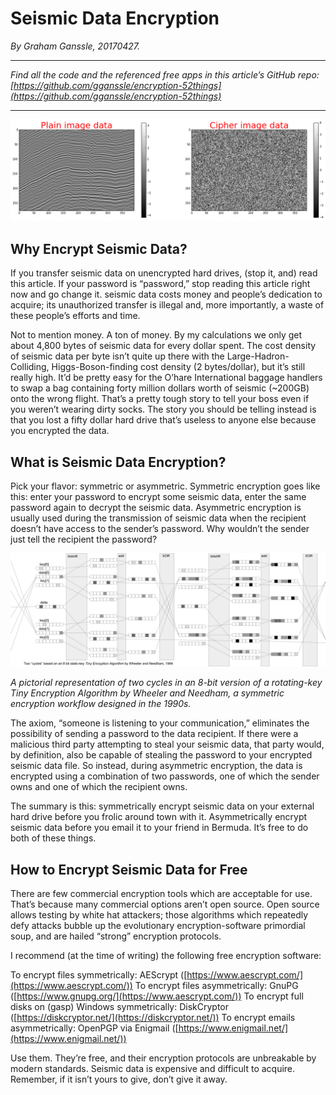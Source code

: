 # Seismic Data Encryption

*By Graham Ganssle, 20170427.*

---

*Find all the code and the referenced free apps in this article’s GitHub repo: [https://github.com/gganssle/encryption-52things](https://github.com/gganssle/encryption-52things)*

---

![Encrypted Seismic Line](../img/plain_v_cipher.png "Encrypted Seismic Line")

## Why Encrypt Seismic Data?

If you transfer seismic data on unencrypted hard drives, (stop it, and) read this article. If your password is “password,” stop reading this article right now and go change it. seismic data costs money and people’s dedication to acquire; its unauthorized transfer is illegal and, more importantly, a waste of these people’s efforts and time.

Not to mention money. A ton of money. By my calculations we only get about 4,800 bytes of seismic data for every dollar spent. The cost density of seismic data per byte isn’t quite up there with the Large-Hadron-Colliding, Higgs-Boson-finding cost density (2 bytes/dollar), but it’s still really high. It’d be pretty easy for the O’hare International baggage handlers to swap a bag containing forty million dollars worth of seismic (~200GB) onto the wrong flight. That’s a pretty tough story to tell your boss even if you weren’t wearing dirty socks. The story you should be telling instead is that you lost a fifty dollar hard drive that’s useless to anyone else because you encrypted the data.

## What is Seismic Data Encryption?

Pick your flavor: symmetric or asymmetric. Symmetric encryption goes like this: enter your password to encrypt some seismic data, enter the same password again to decrypt the seismic data. Asymmetric encryption is usually used during the transmission of seismic data when the recipient doesn’t have access to the sender’s password. Why wouldn’t the sender just tell the recipient the password?

![TEA Algorithm](../img/TEA_protocol_cartoon.png "TEA Algorithm")

*A pictorial representation of two cycles in an 8-bit version of a rotating-key Tiny Encryption Algorithm by Wheeler and Needham, a symmetric encryption workflow designed in the 1990s.*

The axiom, “someone is listening to your communication,” eliminates the possibility of sending a password to the data recipient. If there were a malicious third party attempting to steal your seismic data, that party would, by definition, also be capable of stealing the password to your encrypted seismic data file. So instead, during asymmetric encryption, the data is encrypted using a combination of two passwords, one of which the sender owns and one of which the recipient owns.

The summary is this: symmetrically encrypt seismic data on your external hard drive before you frolic around town with it. Asymmetrically encrypt seismic data before you email it to your friend in Bermuda. It’s free to do both of these things.

## How to Encrypt Seismic Data for Free

There are few commercial encryption tools which are acceptable for use. That’s because many commercial options aren’t open source. Open source allows testing by white hat attackers; those algorithms which repeatedly defy attacks bubble up the evolutionary encryption-software primordial soup, and are hailed “strong” encryption protocols.

I recommend (at the time of writing) the following free encryption software:

To encrypt files symmetrically: AEScrypt ([https://www.aescrypt.com/](https://www.aescrypt.com/))
To encrypt files asymmetrically: GnuPG ([https://www.gnupg.org/](https://www.aescrypt.com/))
To encrypt full disks on (gasp) Windows symmetrically: DiskCryptor ([https://diskcryptor.net/](https://diskcryptor.net/))
To encrypt emails asymmetrically: OpenPGP via Enigmail ([https://www.enigmail.net/](https://www.enigmail.net/))

Use them. They’re free, and their encryption protocols are unbreakable by modern standards. Seismic data is expensive and difficult to acquire. Remember, if it isn’t yours to give, don’t give it away.

